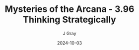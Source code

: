 ---
title: 'Mysteries of the Arcana - 3.96 Thinking Strategically'
alt: 'Mysteries of the Arcana'
date: '2024-10-03'
author: 'J Gray'
artist: 'Gennifer'
---